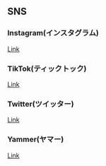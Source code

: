 ## SNS

### Instagram(インスタグラム)

[Link](https://www.instagram.com/)

### TikTok(ティックトック)

[Link](https://www.tiktok.com/ja-JP/)

### Twitter(ツイッター)

[Link](https://twitter.com/home?lang=ja)

### Yammer(ヤマー)

[Link](https://www.microsoft.com/ja-jp/microsoft-365/yammer/yammer-overview)